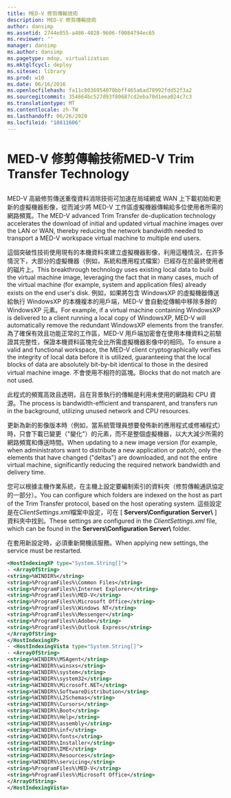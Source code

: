```yaml
---
title: MED-V 修剪傳輸技術
description: MED-V 修剪傳輸技術
author: dansimp
ms.assetid: 2744e855-a486-4028-9606-f0084794ec65
ms.reviewer: ''
manager: dansimp
ms.author: dansimp
ms.pagetype: mdop, virtualization
ms.mktglfcycl: deploy
ms.sitesec: library
ms.prod: w10
ms.date: 06/16/2016
ms.openlocfilehash: fa11c8036954070bbff465a6ad78992fdd52f3a2
ms.sourcegitcommit: 354664bc527d93f80687cd2eba70d1eea024c7c3
ms.translationtype: MT
ms.contentlocale: zh-TW
ms.lasthandoff: 06/26/2020
ms.locfileid: "10811606"
---
```

# <span data-ttu-id="0153d-103">MED-V 修剪傳輸技術</span><span class="sxs-lookup"><span data-stu-id="0153d-103">MED-V Trim Transfer Technology</span></span>


## <a href="" id="bkmk-medvtrimtransfertechnology"></a>


<span data-ttu-id="0153d-104">MED-V 高級修剪傳送重復資料消除技術可加速在局域網或 WAN 上下載初始和更新的虛擬機器影像，從而減少將 MED-V 工作區虛擬機器傳輸給多位使用者所需的網路頻寬。</span><span class="sxs-lookup"><span data-stu-id="0153d-104">The MED-V advanced Trim Transfer de-duplication technology accelerates the download of initial and updated virtual machine images over the LAN or WAN, thereby reducing the network bandwidth needed to transport a MED-V workspace virtual machine to multiple end users.</span></span>

<span data-ttu-id="0153d-105">這個突破性技術使用現有的本機資料來建立虛擬機器影像，利用這種情況，在許多情況下，大部分的虛擬機器（例如，系統和應用程式檔案）已經存在於最終使用者的磁片上。</span><span class="sxs-lookup"><span data-stu-id="0153d-105">This breakthrough technology uses existing local data to build the virtual machine image, leveraging the fact that in many cases, much of the virtual machine (for example, system and application files) already exists on the end user's disk.</span></span> <span data-ttu-id="0153d-106">例如，如果將包含 WindowsXP 的虛擬機器傳送給執行 WindowsXP 的本機複本的用戶端，MED-V 會自動從傳輸中移除多餘的 WindowsXP 元素。</span><span class="sxs-lookup"><span data-stu-id="0153d-106">For example, if a virtual machine containing WindowsXP is delivered to a client running a local copy of WindowsXP, MED-V will automatically remove the redundant WindowsXP elements from the transfer.</span></span> <span data-ttu-id="0153d-107">為了確保有效且功能正常的工作區，MED-V 用戶端加密會在使用本機資料之前驗證其完整性，保證本機資料區塊完全比所需虛擬機器影像中的相同。</span><span class="sxs-lookup"><span data-stu-id="0153d-107">To ensure a valid and functional workspace, the MED-V client cryptographically verifies the integrity of local data before it is utilized, guaranteeing that the local blocks of data are absolutely bit-by-bit identical to those in the desired virtual machine image.</span></span> <span data-ttu-id="0153d-108">不會使用不相符的區塊。</span><span class="sxs-lookup"><span data-stu-id="0153d-108">Blocks that do not match are not used.</span></span>

<span data-ttu-id="0153d-109">此程式的頻寬高效且透明，且在背景執行的傳輸是利用未使用的網路和 CPU 資源。</span><span class="sxs-lookup"><span data-stu-id="0153d-109">The process is bandwidth-efficient and transparent, and transfers run in the background, utilizing unused network and CPU resources.</span></span>

<span data-ttu-id="0153d-110">更新為新的影像版本時（例如，當系統管理員想要發佈新的應用程式或修補程式）時，只會下載已變更（"變化"）的元素，而不是整個虛擬機器，以大大減少所需的網路頻寬和傳送時間。</span><span class="sxs-lookup"><span data-stu-id="0153d-110">When updating to a new image version (for example, when administrators want to distribute a new application or patch), only the elements that have changed ("deltas") are downloaded, and not the entire virtual machine, significantly reducing the required network bandwidth and delivery time.</span></span>

<span data-ttu-id="0153d-111">您可以根據主機作業系統，在主機上設定要編制索引的資料夾（修剪傳輸通訊協定的一部分）。</span><span class="sxs-lookup"><span data-stu-id="0153d-111">You can configure which folders are indexed on the host as part of the Trim Transfer protocol, based on the host operating system.</span></span> <span data-ttu-id="0153d-112">這些設定是在*ClientSettings.xml*檔案中設定，可在 [ **Servers\\Configuration Server\\** ] 資料夾中找到。</span><span class="sxs-lookup"><span data-stu-id="0153d-112">These settings are configured in the *ClientSettings.xml* file, which can be found in the **Servers\\Configuration Server\\** folder.</span></span>

<span data-ttu-id="0153d-113">在套用新設定時，必須重新開機該服務。</span><span class="sxs-lookup"><span data-stu-id="0153d-113">When applying new settings, the service must be restarted.</span></span>

```xml
<HostIndexingXP type="System.String[]"> 
- <ArrayOfString>
<string>%WINDIR%</string> 
<string>%ProgramFiles%\Common Files</string> 
<string>%ProgramFiles%\Internet Explorer</string> 
<string>%ProgramFiles%\MED-V</string> 
<string>%ProgramFiles%\Microsoft Office</string> 
<string>%ProgramFiles%\Windows NT</string> 
<string>%ProgramFiles%\Messenger</string> 
<string>%ProgramFiles%\Adobe</string> 
<string>%ProgramFiles%\Outlook Express</string> 
</ArrayOfString> 
</HostIndexingXP> 
- <HostIndexingVista type="System.String[]"> 
- <ArrayOfString> 
<string>%WINDIR%\MSAgent</string> 
<string>%WINDIR%\winsxs</string> 
<string>%WINDIR%\system</string> 
<string>%WINDIR%\system32</string> 
<string>%WINDIR%\Microsoft.NET</string> 
<string>%WINDIR%\SoftwareDistribution</string> 
<string>%WINDIR%\L2Schemas</string> 
<string>%WINDIR%\Cursors</string> 
<string>%WINDIR%\Boot</string> 
<string>%WINDIR%\Help</string> 
<string>%WINDIR%\assembly</string> 
<string>%WINDIR%\inf</string> 
<string>%WINDIR%\fonts</string> 
<string>%WINDIR%\Installer</string> 
<string>%WINDIR%\IME</string> 
<string>%WINDIR%\Resources</string> 
<string>%WINDIR%\servicing</string> 
<string>%ProgramFiles%\MED-V</string> 
<string>%ProgramFiles%\Microsoft Office</string> 
</ArrayOfString> 
</HostIndexingVista>
```

 

 





